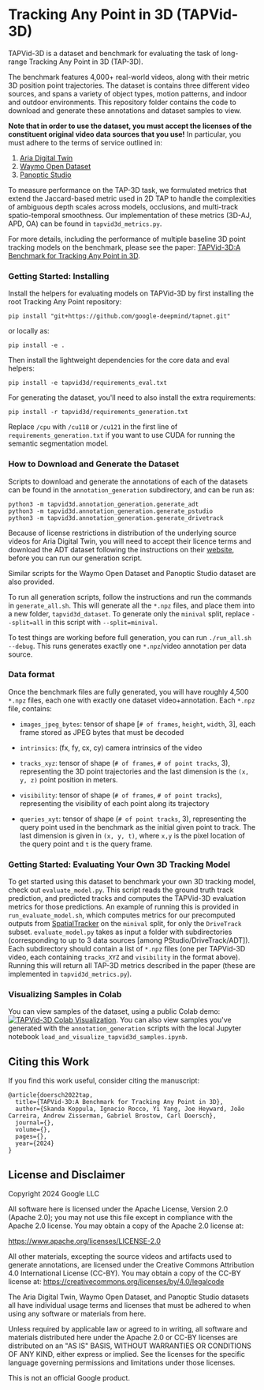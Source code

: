 # Tracking Any Point in 3D (TAPVid-3D)

TAPVid-3D is a dataset and benchmark for evaluating the task of long-range
Tracking Any Point in 3D (TAP-3D).

The benchmark features 4,000+ real-world videos, along with their metric 3D
position point trajectories. The dataset is contains three different video
sources, and spans a variety of object types, motion patterns, and indoor and
outdoor environments. This repository folder contains the code to download and
generate these annotations and dataset samples to view.

**Note that in order to use the dataset, you must accept the licenses of the
constituent original video data sources that you use!** In particular, you must
adhere to the terms of service outlined in:

1.  [Aria Digital Twin](https://www.projectaria.com/datasets/adt/license/)
2.  [Waymo Open Dataset](https://waymo.com/open/terms/)
3.  [Panoptic Studio](http://domedb.perception.cs.cmu.edu/)

To measure performance on the TAP-3D task, we formulated metrics that extend the
Jaccard-based metric used in 2D TAP to handle the complexities of ambiguous
depth scales across models, occlusions, and multi-track spatio-temporal
smoothness. Our implementation of these metrics (3D-AJ, APD, OA) can be found in
`tapvid3d_metrics.py`.

For more details, including the performance of multiple baseline 3D point
tracking models on the benchmark, please see the paper:
[TAPVid-3D:A Benchmark for Tracking Any Point in 3D](http://arxiv.org).

### Getting Started: Installing

Install the helpers for evaluating models on TAPVid-3D by first installing the
root Tracking Any Point repository:

`pip install "git+https://github.com/google-deepmind/tapnet.git"`

or locally as:

`pip install -e .`

Then install the lightweight dependencies for the core data and eval helpers:

`pip install -e tapvid3d/requirements_eval.txt`

For generating the dataset, you'll need to also install the extra requirements:

`pip install -r tapvid3d/requirements_generation.txt`

Replace `/cpu` with `/cu118` or `/cu121` in the first line of
`requirements_generation.txt` if you want to use CUDA for running the semantic
segmentation model.


### How to Download and Generate the Dataset

Scripts to download and generate the annotations of each of the datasets can be
found in the `annotation_generation` subdirectory, and can be run as:

```
python3 -m tapvid3d.annotation_generation.generate_adt
python3 -m tapvid3d.annotation_generation.generate_pstudio
python3 -m tapvid3d.annotation_generation.generate_drivetrack
```

Because of license restrictions in distribution of the underlying source videos
for Aria Digital Twin, you will need to accept their licence terms and download
the ADT dataset following the instructions on their
[website](https://www.projectaria.com/datasets/adt/#download-dataset),
before you can run our generation script.

Similar scripts for the Waymo Open Dataset and Panoptic Studio dataset are also
provided.

To run all generation scripts, follow the instructions and run the commands in
`generate_all.sh`. This will generate all the `*.npz` files, and place them into
a new folder, `tapvid3d_dataset`. To generate only the `minival` split,
replace `--split=all` in this script with `--split=minival`.

To test things are working before full generation, you can run `./run_all.sh
--debug`. This runs generates exactly one `*.npz`/video annotation per data
source.

### Data format

Once the benchmark files are fully generated, you will have roughly 4,500
`*.npz` files, each one with exactly one dataset video+annotation. Each `*.npz`
file, contains:

*   `images_jpeg_bytes`: tensor of shape [`# of frames`, `height`, `width`, 3],
    each frame stored as JPEG bytes that must be decoded

*   `intrinsics`: (fx, fy, cx, cy) camera intrinsics of the video

*   `tracks_xyz`: tensor of shape (`# of frames`, `# of point tracks`, 3),
    representing the 3D point trajectories and the last dimension is the `(x, y,
    z)` point position in meters.

*   `visibility`: tensor of shape (`# of frames`, `# of point tracks`),
    representing the visibility of each point along its trajectory

*   `queries_xyt`: tensor of shape (`# of point tracks`, 3), representing the
    query point used in the benchmark as the initial given point to track. The
    last dimension is given in `(x, y, t)`, where `x,y` is the pixel location of
    the query point and `t` is the query frame.

### Getting Started: Evaluating Your Own 3D Tracking Model

To get started using this dataset to benchmark your own 3D tracking model, check
out `evaluate_model.py`. This script reads the ground truth track prediction,
and predicted tracks and computes the TAPVid-3D evaluation metrics for those
predictions. An example of running this is provided in `run_evaluate_model.sh`,
which computes metrics for our precomputed outputs from
[SpatialTracker](https://henry123-boy.github.io/SpaTracker/) on the `minival`
split, for only the `DriveTrack` subset. `evaluate_model.py`
takes as input a folder with subdirectories (corresponding to up to 3 data
sources [among PStudio/DriveTrack/ADT]). Each
subdirectory should contain a list of `*.npz` files
(one per TAPVid-3D video, each containing
`tracks_XYZ` and `visibility` in the format above).
Running this will return all TAP-3D metrics
described in the paper (these are implemented in `tapvid3d_metrics.py`).

### Visualizing Samples in Colab

You can view samples of the dataset, using a public Colab demo:
<a target="_blank" href=""><img src="https://colab.research.google.com/assets/colab-badge.svg" alt="TAPVid-3D Colab Visualization"/></a>.
You can also view samples you've generated with the `annotation_generation`
scripts with the local Jupyter notebook
`load_and_visualize_tapvid3d_samples.ipynb`.

## Citing this Work

If you find this work useful, consider citing the manuscript:

```
@article{doersch2022tap,
  title={TAPVid-3D:A Benchmark for Tracking Any Point in 3D},
  author={Skanda Koppula, Ignacio Rocco, Yi Yang, Joe Heyward, João Carreira, Andrew Zisserman, Gabriel Brostow, Carl Doersch},
  journal={},
  volume={},
  pages={},
  year={2024}
}
```

## License and Disclaimer

Copyright 2024 Google LLC

All software here is licensed under the Apache License, Version 2.0 (Apache
2.0); you may not use this file except in compliance with the Apache 2.0
license. You may obtain a copy of the Apache 2.0 license at:

https://www.apache.org/licenses/LICENSE-2.0

All other materials, excepting the source videos and artifacts used to generate
annotations, are licensed under the Creative Commons Attribution 4.0
International License (CC-BY). You may obtain a copy of the CC-BY license at:
https://creativecommons.org/licenses/by/4.0/legalcode

The Aria Digital Twin, Waymo Open Dataset, and Panoptic Studio datasets all
have individual usage terms and licenses that must be adhered to when using any
software or materials from here.

Unless required by applicable law or agreed to in writing, all software and
materials distributed here under the Apache 2.0 or CC-BY licenses are
distributed on an "AS IS" BASIS, WITHOUT WARRANTIES OR CONDITIONS OF ANY KIND,
either express or implied. See the licenses for the specific language governing
permissions and limitations under those licenses.

This is not an official Google product.
